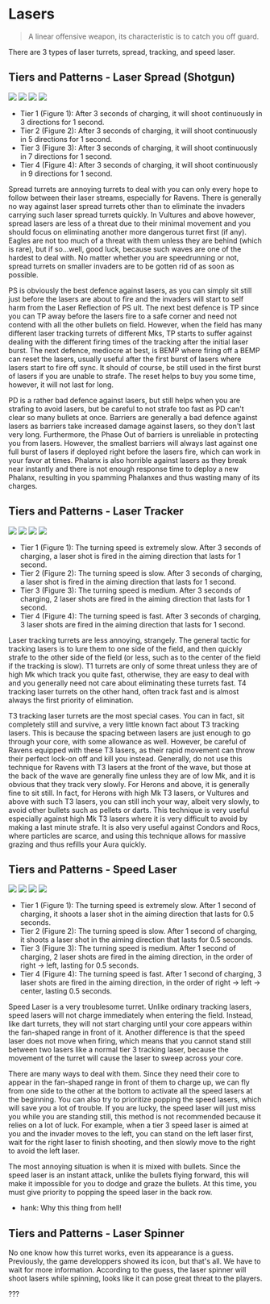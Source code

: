 # Lasers

> A linear offensive weapon, its characteristic is to catch you off guard.

There are 3 types of laser turrets, spread, tracking, and speed laser.

## Tiers and Patterns - Laser Spread (Shotgun)

<img src="/turrets/laser_shotgun_1.png" style={{zoom:1.25}}/>
<img src="/turrets/laser_shotgun_2.png" style={{zoom:1.25}}/>
<img src="/turrets/laser_shotgun_3.png" style={{zoom:1.25}}/>
<img src="/turrets/laser_shotgun_4.png" style={{zoom:1.25}}/>

- Tier 1 (Figure 1): After 3 seconds of charging, it will shoot continuously in 3 directions for 1 second.
- Tier 2 (Figure 2): After 3 seconds of charging, it will shoot continuously in 5 directions for 1 second.
- Tier 3 (Figure 3): After 3 seconds of charging, it will shoot continuously in 7 directions for 1 second.
- Tier 4 (Figure 4): After 3 seconds of charging, it will shoot continuously in 9 directions for 1 second.

Spread turrets are annoying turrets to deal with you can only every hope to follow between their laser streams, especially for Ravens. There is generally no way against laser spread turrets other than to eliminate the invaders carrying such laser spread turrets quickly. In Vultures and above however, spread lasers are less of a threat due to their minimal movement and you should focus on eliminating another more dangerous turret first (if any). Eagles are not too much of a threat with them unless they are behind (which is rare), but if so...well, good luck, because such waves are one of the hardest to deal with. No matter whether you are speedrunning or not, spread turrets on smaller invaders are to be gotten rid of as soon as possible.

PS is obviously the best defence against lasers, as you can simply sit still just before the lasers are about to fire and the invaders will start to self harm from the Laser Reflection of PS ult. The next best defence is TP since you can TP away before the lasers fire to a safe corner and need not contend with all the other bullets on field. However, when the field has many different laser tracking turrets of different Mks, TP starts to suffer against dealing with the different firing times of the tracking after the initial laser burst. The next defence, mediocre at best, is BEMP where firing off a BEMP can reset the lasers, usually useful after the first burst of lasers where lasers start to fire off sync. It should of course, be still used in the first burst of lasers if you are unable to strafe. The reset helps to buy you some time, however, it will not last for long.

PD is a rather bad defence against lasers, but still helps when you are strafing to avoid lasers, but be careful to not strafe too fast as PD can't clear so many bullets at once. Barriers are generally a bad defence against lasers as barriers take increased damage against lasers, so they don't last very long. Furthermore, the Phase Out of barriers is unreliable in protecting you from lasers. However, the smallest barriers will always last against one full burst of lasers if deployed right before the lasers fire, which can work in your favor at times. Phalanx is also horrible against lasers as they break near instantly and there is not enough response time to deploy a new Phalanx, resulting in you spamming Phalanxes and thus wasting many of its charges.

## Tiers and Patterns - Laser Tracker

<img src="/turrets/laser_tracker_1.png" style={{zoom:1.25}}/>
<img src="/turrets/laser_tracker_2.png" style={{zoom:1.25}}/>
<img src="/turrets/laser_tracker_3.png" style={{zoom:1.25}}/>
<img src="/turrets/laser_tracker_4.png" style={{zoom:1.25}}/>

- Tier 1 (Figure 1): The turning speed is extremely slow. After 3 seconds of charging, a laser shot is fired in the aiming direction that lasts for 1 second.
- Tier 2 (Figure 2): The turning speed is slow. After 3 seconds of charging, a laser shot is fired in the aiming direction that lasts for 1 second.
- Tier 3 (Figure 3): The turning speed is medium. After 3 seconds of charging, 2 laser shots are fired in the aiming direction that lasts for 1 second.
- Tier 4 (Figure 4): The turning speed is fast. After 3 seconds of charging, 3 laser shots are fired in the aiming direction that lasts for 1 second.

Laser tracking turrets are less annoying, strangely. The general tactic for tracking lasers is to lure them to one side of the field, and then quickly strafe to the other side of the field (or less, such as to the center of the field if the tracking is slow). T1 turrets are only of some threat unless they are of high Mk which track you quite fast, otherwise, they are easy to deal with and you generally need not care about eliminating these turrets fast. T4 tracking laser turrets on the other hand, often track fast and is almost always the first priority of elimination.

T3 tracking laser turrets are the most special cases. You can in fact, sit completely still and survive, a very little known fact about T3 tracking lasers. This is because the spacing between lasers are just enough to go through your core, with some allowance as well. However, be careful of Ravens equipped with these T3 lasers, as their rapid movement can throw their perfect lock-on off and kill you instead. Generally, do not use this technique for Ravens with T3 lasers at the front of the wave, but those at the back of the wave are generally fine unless they are of low Mk, and it is obvious that they track very slowly. For Herons and above, it is generally fine to sit still. In fact, for Herons with high Mk T3 lasers, or Vultures and above with such T3 lasers, you can still inch your way, albeit very slowly, to avoid other bullets such as pellets or darts. This technique is very useful especially against high Mk T3 lasers where it is very difficult to avoid by making a last minute strafe. It is also very useful against Condors and Rocs, where particles are scarce, and using this technique allows for massive grazing and thus refills your Aura quickly.

## Tiers and Patterns - Speed Laser

<img src="/turrets/speed_laser_1.png" style={{zoom:1.25}}/>
<img src="/turrets/speed_laser_2.png" style={{zoom:1.25}}/>
<img src="/turrets/speed_laser_3.png" style={{zoom:1.25}}/>
<img src="/turrets/speed_laser_4.png" style={{zoom:1.25}}/>

- Tier 1 (Figure 1): The turning speed is extremely slow. After 1 second of charging, it shoots a laser shot in the aiming direction that lasts for 0.5 seconds.
- Tier 2 (Figure 2): The turning speed is slow. After 1 second of charging, it shoots a laser shot in the aiming direction that lasts for 0.5 seconds.
- Tier 3 (Figure 3): The turning speed is medium. After 1 second of charging, 2 laser shots are fired in the aiming direction, in the order of right → left, lasting for 0.5 seconds.
- Tier 4 (Figure 4): The turning speed is fast. After 1 second of charging, 3 laser shots are fired in the aiming direction, in the order of right → left → center, lasting 0.5 seconds.

Speed Laser is a very troublesome turret. Unlike ordinary tracking lasers, speed lasers will not charge immediately when entering the field. Instead, like dart turrets, they will not start charging until your core appears within the fan-shaped range in front of it. Another difference is that the speed laser does not move when firing, which means that you cannot stand still between two lasers like a normal tier 3 tracking laser, because the movement of the turret will cause the laser to sweep across your core.

There are many ways to deal with them. Since they need their core to appear in the fan-shaped range in front of them to charge up, we can fly from one side to the other at the bottom to activate all the speed lasers at the beginning. You can also try to prioritize popping the speed lasers, which will save you a lot of trouble. If you are lucky, the speed laser will just miss you while you are standing still, this method is not recommended because it relies on a lot of luck. For example, when a tier 3 speed laser is aimed at you and the invader moves to the left, you can stand on the left laser first, wait for the right laser to finish shooting, and then slowly move to the right to avoid the left laser.

The most annoying situation is when it is mixed with bullets. Since the speed laser is an instant attack, unlike the bullets flying forward, this will make it impossible for you to dodge and graze the bullets. At this time, you must give priority to popping the speed laser in the back row.

- hank: Why this thing from hell!

## Tiers and Patterns - Laser Spinner

<!-- <img src="/turrets/laser_spinner.png" style={{zoom:0.25}}/> -->

No one know how this turret works, even its appearance is a guess. Previously, the game developpers showed its icon, but that's all. We have to wait for more information. According to the guess, the laser spinner will shoot lasers while spinning, looks like it can pose great threat to the players.

???